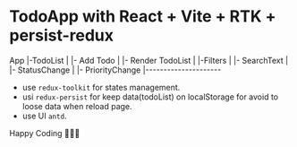 # TodoApp with React + Vite + RTK + persist-redux

App
|-TodoList
| |- Add Todo
| |- Render TodoList
|
|-Filters
| |- SearchText
| |- StatusChange
| |- PriorityChange
|---------------------

- use `redux-toolkit` for states management.
- usi `redux-persist` for keep data(todoList) on localStorage for avoid to loose data when reload page.
- use UI `antd`.

Happy Coding 🚀🎉🚀
